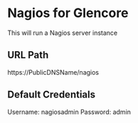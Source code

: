 # Nagios for Glencore

This will run a Nagios server instance

## URL Path

https://PublicDNSName/nagios

## Default Credentials

Username: nagiosadmin
Password: admin
